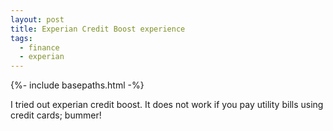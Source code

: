 ```yaml
---
layout: post
title: Experian Credit Boost experience
tags: 
  - finance
  - experian
---
```


{%- include basepaths.html -%}

I tried out experian credit boost. It does not work if you pay utility bills
using credit cards; bummer!
